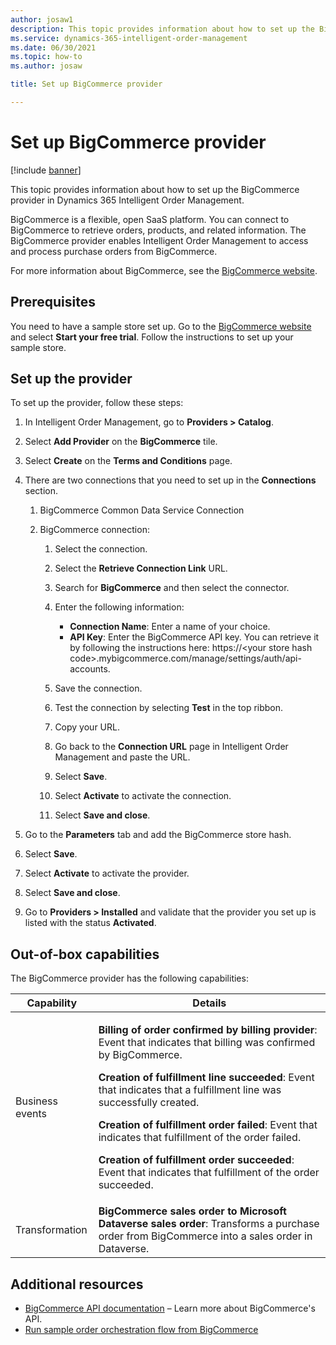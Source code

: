 ```yaml
---
author: josaw1
description: This topic provides information about how to set up the BigCommerce provider in Dynamics 365 Intelligent Order Management.
ms.service: dynamics-365-intelligent-order-management
ms.date: 06/30/2021
ms.topic: how-to
ms.author: josaw

title: Set up BigCommerce provider

---
```


# Set up BigCommerce provider

[!include [banner](includes/banner.md)]


This topic provides information about how to set up the BigCommerce provider in Dynamics 365 Intelligent Order Management.

BigCommerce is a flexible, open SaaS platform. You can connect to BigCommerce to retrieve orders, products, and related information. The BigCommerce provider enables Intelligent Order Management to access and process purchase orders from BigCommerce.  

For more information about BigCommerce, see the [BigCommerce website](https://www.bigcommerce.com/dm/microsoft/). 

## Prerequisites 

You need to have a sample store set up. Go to the [BigCommerce website](https://www.bigcommerce.com/dm/microsoft/) and select **Start your free trial**. Follow the instructions to set up your sample store. 

## Set up the provider
To set up the provider, follow these steps: 

1.  In Intelligent Order Management, go to **Providers > Catalog**.

2.  Select **Add Provider** on the **BigCommerce** tile.

3.  Select **Create** on the **Terms and Conditions** page.

4.  There are two connections that you need to set up in the **Connections** section.

    1. BigCommerce Common Data Service Connection

    1. BigCommerce connection:

        1. Select the connection.

        1. Select the **Retrieve Connection Link** URL.

        1. Search for **BigCommerce** and then select the connector.

        1. Enter the following information: 

            - **Connection Name**: Enter a name of your choice.
            - **API Key**: Enter the BigCommerce API key. You can retrieve it by following the instructions here: https://\<your store hash code\>.mybigcommerce.com/manage/settings/auth/api-accounts.

        1. Save the connection.

        1. Test the connection by selecting **Test** in the top ribbon.

        1. Copy your URL.

        1. Go back to the **Connection URL** page in Intelligent Order Management and paste the URL.

        1. Select **Save**.

        1. Select **Activate** to activate the connection.

        1. Select **Save and close**.

5. Go to the **Parameters** tab and add the BigCommerce store hash.

6. Select **Save**.

7. Select **Activate** to activate the provider.

8. Select **Save and close**.

9. Go to **Providers > Installed** and validate that the provider you set up is listed with the status **Activated**.

## Out-of-box capabilities

The BigCommerce provider has the following capabilities:

|  Capability | Details |
| ------------------ | -------------------------------- |
|  Business events  | <p>**Billing of order confirmed by billing provider**: Event that indicates that billing was confirmed by BigCommerce.</p><p>**Creation of fulfillment line succeeded**: Event that indicates that a fulfillment line was successfully created.</p><p>**Creation of fulfillment order failed**: Event that indicates that fulfillment of the order failed.</p><p>**Creation of fulfillment order succeeded**: Event that indicates that fulfillment of the order succeeded.</p>  |
| Transformation  |  **BigCommerce sales order to Microsoft Dataverse sales order**: Transforms a purchase order from BigCommerce into a sales order in Dataverse.|

## Additional resources

- [BigCommerce API documentation](https://developer.bigcommerce.com/api-docs) – Learn more about BigCommerce's API.
- [Run sample order orchestration flow from BigCommerce](run-sample-order-bigcommerce.md)

